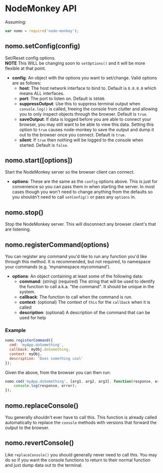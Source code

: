 # NodeMonkey API
Assuming:
```js
var nomo = require('node-monkey');
```

## nomo.setConfig(config)
Set/Reset config options.  
**NOTE** This WILL be changing soon to `setOptions()` and it will be more flexible at that point.

* **config**: An object with the options you want to set/change. Valid options are as follows:
    * **host**: The host network interface to bind to. Default is `0.0.0.0` which means ALL interfaces.
    * **port**: The port to listen on. Default is `50500`.
    * **suppressOutput**: Use this to suppress terminal output when `console.log()` is called, freeing the console from clutter and allowing you to only inspect objects through the browser. Default is `true`.
    * **saveOutput**: If data is logged before you are able to connect your browser, you may still want to be able to view this data. Setting this option to `true` causes node-monkey to save the output and dump it out to the browser once you connect. Default is `true`.
    * **silent**: If `true` then nothing will be logged to the console when started. Default is `false`.

## nomo.start([options])
Start the NodeMonkey server so the browser client can connect.

* **options**: These are the same as the `config` options above. This is just for convenience so you can pass them in when starting the server. In most cases though you won't need to change anything from the defaults so you shouldn't need to call `setConfig()` or pass any `options` in.

## nomo.stop()
Stop the NodeMonkey server. This will disconnect any browser client's that are listening.

## nomo.registerCommand(options)
You can register any command you'd like to run any function you'd like through this method. It is recommended, but not required, to namespace your commands (e.g. 'mynamespace.mycommand').

* **options**: An object containing at least some of the following data:
  * **command**: (string) (required) The string that will be used to identify the function to call a.k.a. "the command". It should be unique in the system.
  * **callback**: The function to call when the command is run.
  * **context**: (optional) The context of `this` for the `callback` when it is called
  * **description**: (optional) A description of the command that can be used for help

### Example

```js
nomo.registerCommand({
  cmd: 'myApp.doSomething',
  callback: myObj.doSomething,
  context: myObj,
  description: 'Does something cool'
});
```

Given the above, from the browser you can then run:

```js
nomo.cmd('myApp.doSomething', [arg1, arg2, arg3], function(response, error) {
    console.log(response, error);
});
```

## nomo.replaceConsole()
You generally shouldn't ever have to call this. This function is already called automatically to replace the `console` methods with versions that forward the output to the browser.

## nomo.revertConsole()
Like `replaceConsole()` you should generally never need to call this. You may do so if you want the console functions to return to their normal function and just dump data out to the terminal.
